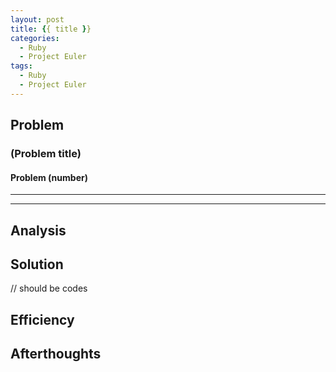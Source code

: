 ```yaml
---
layout: post
title: {{ title }}
categories:
  - Ruby
  - Project Euler
tags:
  - Ruby
  - Project Euler
---
```


## Problem

### (Problem title)
#### Problem (number)
---

---

## Analysis

## Solution

// should be codes

## Efficiency

## Afterthoughts
